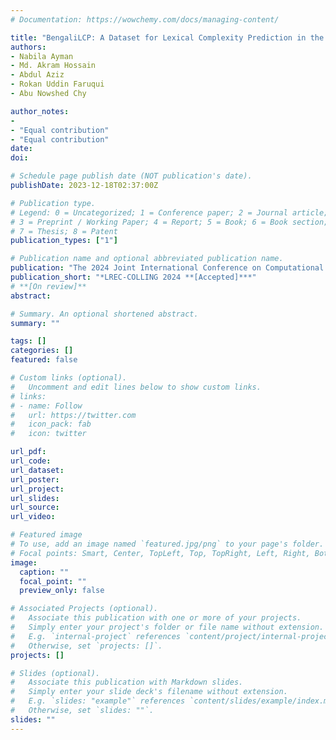 ```yaml
---
# Documentation: https://wowchemy.com/docs/managing-content/

title: "BengaliLCP: A Dataset for Lexical Complexity Prediction in the Bengali Texts"
authors:
- Nabila Ayman
- Md. Akram Hossain
- Abdul Aziz 
- Rokan Uddin Faruqui
- Abu Nowshed Chy 

author_notes:
- 
- "Equal contribution"
- "Equal contribution" 
date: 
doi: 

# Schedule page publish date (NOT publication's date).
publishDate: 2023-12-18T02:37:00Z

# Publication type.
# Legend: 0 = Uncategorized; 1 = Conference paper; 2 = Journal article;
# 3 = Preprint / Working Paper; 4 = Report; 5 = Book; 6 = Book section;
# 7 = Thesis; 8 = Patent
publication_types: ["1"]

# Publication name and optional abbreviated publication name.
publication: "The 2024 Joint International Conference on Computational Linguistics, Language Resources and Evaluation (LREC-COLLING 2024)"
publication_short: "*LREC-COLLING 2024 **[Accepted]***"
# **[On review]**
abstract: 

# Summary. An optional shortened abstract.
summary: ""

tags: []
categories: []
featured: false

# Custom links (optional).
#   Uncomment and edit lines below to show custom links.
# links:
# - name: Follow
#   url: https://twitter.com
#   icon_pack: fab
#   icon: twitter

url_pdf: 
url_code:
url_dataset:
url_poster:
url_project:
url_slides:
url_source:
url_video:

# Featured image
# To use, add an image named `featured.jpg/png` to your page's folder. 
# Focal points: Smart, Center, TopLeft, Top, TopRight, Left, Right, BottomLeft, Bottom, BottomRight.
image:
  caption: ""
  focal_point: ""
  preview_only: false

# Associated Projects (optional).
#   Associate this publication with one or more of your projects.
#   Simply enter your project's folder or file name without extension.
#   E.g. `internal-project` references `content/project/internal-project/index.md`.
#   Otherwise, set `projects: []`.
projects: []

# Slides (optional).
#   Associate this publication with Markdown slides.
#   Simply enter your slide deck's filename without extension.
#   E.g. `slides: "example"` references `content/slides/example/index.md`.
#   Otherwise, set `slides: ""`.
slides: ""
---
```

